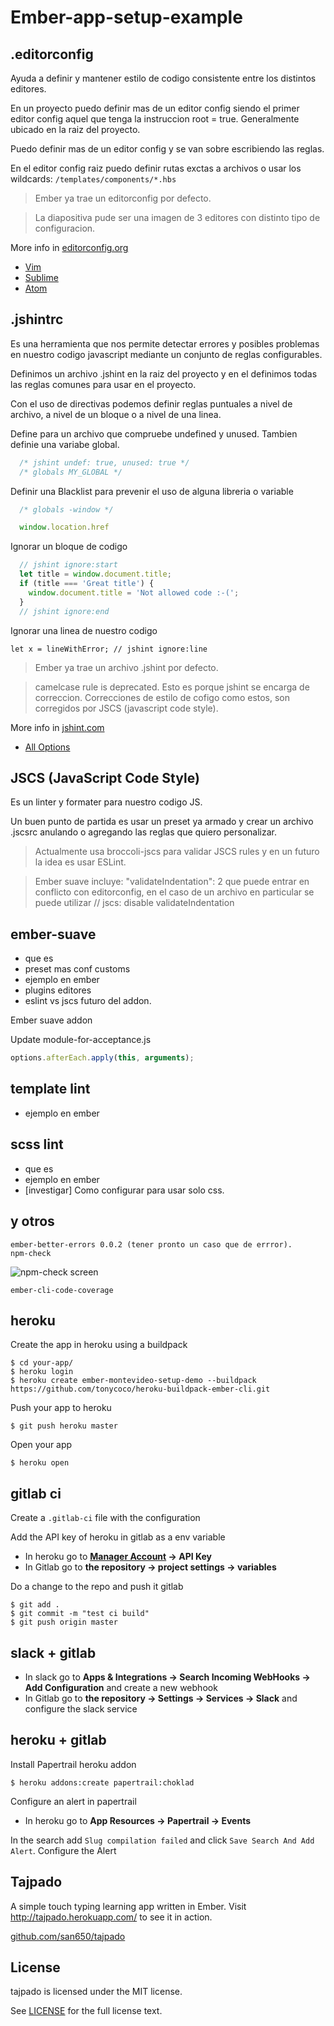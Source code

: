 # Ember-app-setup-example

## .editorconfig

Ayuda a definir y mantener estilo de codigo consistente entre los distintos editores.

En un proyecto puedo definir mas de un editor config siendo el primer editor config aquel que tenga la instruccion root = true. Generalmente ubicado en la raiz del proyecto.

Puedo definir mas de un editor config y se van sobre escribiendo las reglas.

En el editor config raiz puedo definir rutas exctas a archivos o usar los wildcards: ```/templates/components/*.hbs```

> Ember ya trae un editorconfig por defecto.

> La diapositiva pude ser una imagen de 3 editores con distinto tipo de configuracion.

More info in [editorconfig.org](http://editorconfig.org)

* [Vim](https://github.com/editorconfig/editorconfig-vim#readme)
* [Sublime](https://github.com/sindresorhus/editorconfig-sublime#readme)
* [Atom](https://github.com/sindresorhus/atom-editorconfig#readme)

## .jshintrc

Es una herramienta que nos permite detectar errores y posibles problemas en nuestro codigo javascript mediante un conjunto de reglas configurables.

Definimos un archivo .jshint en la raiz del proyecto y en el definimos todas las reglas comunes para usar en el proyecto.

Con el uso de directivas podemos definir reglas puntuales a nivel de archivo, a nivel de un bloque o a nivel de una linea.

Define para un archivo que compruebe undefined y unused. Tambien definie una variabe global.

```javascript
  /* jshint undef: true, unused: true */
  /* globals MY_GLOBAL */
```

Definir una Blacklist para prevenir el uso de alguna libreria o variable

```javascript
  /* globals -window */

  window.location.href
```

Ignorar un bloque de codigo

```javascript
  // jshint ignore:start
  let title = window.document.title;
  if (title === 'Great title') {
    window.document.title = 'Not allowed code :-(';
  }
  // jshint ignore:end
```

Ignorar una linea de nuestro codigo

```
let x = lineWithError; // jshint ignore:line
```

> Ember ya trae un archivo .jshint por defecto.

> camelcase rule is deprecated. Esto es porque jshint se encarga de correccion. Correcciones de estilo de cofigo como estos, son corregidos por JSCS (javascript code style).


More info in [jshint.com](http://jshint.com)

* [All Options](http://jshint.com/docs/options/)

## JSCS (JavaScript Code Style)

Es un linter y formater para nuestro codigo JS.

Un buen punto de partida es usar un preset ya armado y crear un archivo .jscsrc anulando o agregando las reglas que quiero personalizar.

> Actualmente usa broccoli-jscs para validar JSCS rules y en un futuro la idea es usar ESLint.

> Ember suave incluye: "validateIndentation": 2 que puede entrar en conflicto con editorconfig, en el caso de un archivo en particular se puede utilizar // jscs: disable validateIndentation

## ember-suave

* que es
* preset mas conf customs
* ejemplo en ember
* plugins editores
* eslint vs jscs futuro del addon.

Ember suave addon

Update module-for-acceptance.js

```javascript
options.afterEach.apply(this, arguments);
```

## template lint

* ejemplo en ember

## scss lint

* que es
* ejemplo en ember
* [investigar] Como configurar para usar solo css.


## y otros

    ember-better-errors 0.0.2 (tener pronto un caso que de errror).
    npm-check

![npm-check screen](https://www.dropbox.com/s/sne4tcnk0ip1hys/npm-check.png?dl=0)

    ember-cli-code-coverage

## heroku

Create the app in heroku using a buildpack

```
$ cd your-app/
$ heroku login
$ heroku create ember-montevideo-setup-demo --buildpack https://github.com/tonycoco/heroku-buildpack-ember-cli.git
```

Push your app to heroku

```
$ git push heroku master
```

Open your app


```
$ heroku open
```

## gitlab ci

Create a `.gitlab-ci` file with the configuration

Add the API key of heroku in gitlab as a env variable

* In heroku go to **[Manager Account](https://dashboard.heroku.com/account) -> API Key**
* In Gitlab go to **the repository -> project settings -> variables**

Do a change to the repo and push it gitlab

```
$ git add .
$ git commit -m "test ci build"
$ git push origin master
```

## slack + gitlab

* In slack go to **Apps & Integrations -> Search Incoming WebHooks -> Add Configuration** and create a new webhook
* In Gitlab go to **the repository -> Settings -> Services -> Slack** and configure the slack service

## heroku + gitlab

Install Papertrail heroku addon

```
$ heroku addons:create papertrail:choklad
```

Configure an alert in papertrail

* In heroku go to **App Resources -> Papertrail -> Events**

In the search add `Slug compilation failed` and click `Save Search And Add Alert`. Configure the Alert

## Tajpado

A simple touch typing learning app written in Ember. Visit http://tajpado.herokuapp.com/ to see it in action.

[github.com/san650/tajpado](https://github.com/san650/tajpado)

## License

tajpado is licensed under the MIT license.

See [LICENSE](./LICENSE) for the full license text.
